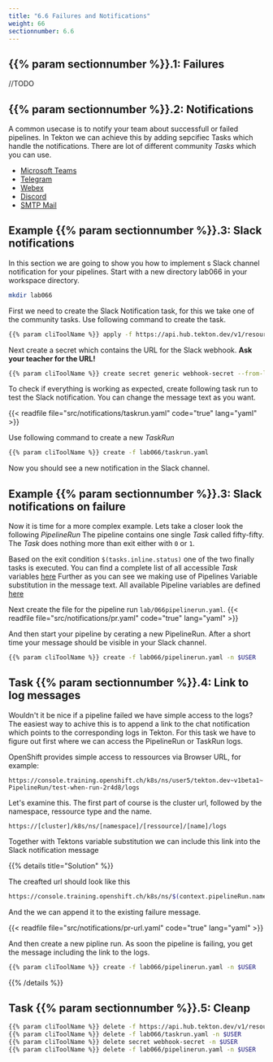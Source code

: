 ```yaml
---
title: "6.6 Failures and Notifications"
weight: 66
sectionnumber: 6.6
---
```



## {{% param sectionnumber %}}.1: Failures

//TODO


## {{% param sectionnumber %}}.2: Notifications

A common usecase is to notify your team about successfull or failed pipelines. In Tekton we can achieve this by adding sepcifiec Tasks which handle the notifications. There are lot of different community *Tasks* which you can use.

* [Microsoft Teams](https://github.com/tektoncd/catalog/tree/main/task/send-to-microsoft-teams/0.1)
* [Telegram](https://github.com/tektoncd/catalog/tree/main/task/send-to-telegram/0.1)
* [Webex](https://github.com/tektoncd/catalog/tree/main/task/send-to-webex-room/0.1)
* [Discord](https://github.com/tektoncd/catalog/tree/main/task/send-to-webhook-discord/0.1)
* [SMTP Mail](https://github.com/tektoncd/catalog/tree/main/task/sendmail)


## Example {{% param sectionnumber %}}.3: Slack notifications

In this section we are going to show you how to implement s Slack channel notification for your pipelines.
Start with a new directory lab066 in your workspace directory.

```bash
mkdir lab066
```

First we need to create the Slack Notification task, for this we take one of the community tasks. Use following command to create the task.

```bash
{{% param cliToolName %}} apply -f https://api.hub.tekton.dev/v1/resource/tekton/task/send-to-webhook-slack/0.1/raw -n $USER
```

Next create a secret which contains the URL for the Slack webhook. **Ask your teacher for the URL!**

```bash
{{% param cliToolName %}} create secret generic webhook-secret --from-literal=url=<ask your teacher for url> -n $USER
```

To check if everything is working as expected, create following task run to test the Slack notification.
You can change the message text as you want.

{{< readfile file="src/notifications/taskrun.yaml"  code="true" lang="yaml"  >}}

Use following command to create a new *TaskRun*

```bash
{{% param cliToolName %}} create -f lab066/taskrun.yaml
```

Now you should see a new notification in the Slack channel.


## Example {{% param sectionnumber %}}.3: Slack notifications on failure

Now it is time for a more complex example. Lets take a closer look the following *PipelineRun*
The pipeline contains one single *Task* called fifty-fifty. The *Task* does nothing more than exit either with `0` or `1`.

Based on the exit condition `$(tasks.inline.status)` one of the two finally tasks is executed.
You can find a complete list of all accessible *Task* variables [here](https://tekton.dev/docs/pipelines/variables/#variables-available-in-a-task)
Further as you can see we making use of Pipelines Variable substitution in the message text. All available Pipeline variables are defined [here](https://tekton.dev/docs/pipelines/variables/#variables-available-in-a-pipeline)

Next create the file for the pipeline run `lab/066pipelinerun.yaml`.
{{< readfile file="src/notifications/pr.yaml" code="true" lang="yaml"  >}}

And then start your pipeline by cerating a new PipelineRun. After a short time your message should be visible in your Slack channel.
```bash
{{% param cliToolName %}} create -f lab066/pipelinerun.yaml -n $USER
```


## Task {{% param sectionnumber %}}.4: Link to log messages

Wouldn't it be nice if a pipeline failed we have simple access to the logs?
The easiest way to achive this is to append a link to the chat notification which points to the corresponding logs in Tekton.
For this task we have to figure out first where we can access the PipelineRun or TaskRun logs.

OpenShift provides simple access to ressources via Browser URL, for example:

`https://console.training.openshift.ch/k8s/ns/user5/tekton.dev~v1beta1~PipelineRun/test-when-run-2r4d8/logs`

Let's examine this. The first part of course is the cluster url, followed by the namespace, ressource type and the name.

`https://[cluster]/k8s/ns/[namespace]/[ressource]/[name]/logs`

Together with Tektons variable substitution we can include this link into the Slack notification message

{{% details title="Solution" %}}

The creafted url should look like this

```bash
https://console.training.openshift.ch/k8s/ns/$(context.pipelineRun.namespace)/tekton.dev~v1beta1~PipelineRun/$(context.pipelineRun.name)/logs
```

And the we can append it to the existing failure message.

{{< readfile file="src/notifications/pr-url.yaml"  code="true" lang="yaml"  >}}

And then create a new pipline run. As soon the pipeline is failing, you get the message including the link to the logs.
```bash
{{% param cliToolName %}} create -f lab066/pipelinerun.yaml -n $USER
```

{{% /details %}}


## Task {{% param sectionnumber %}}.5: Cleanp

```bash
{{% param cliToolName %}} delete -f https://api.hub.tekton.dev/v1/resource/tekton/task/send-to-webhook-slack/0.1/raw -n $USER
{{% param cliToolName %}} delete -f lab066/taskrun.yaml -n $USER
{{% param cliToolName %}} delete secret webhook-secret -n $USER
{{% param cliToolName %}} delete -f lab066/pipelinerun.yaml -n $USER
```
